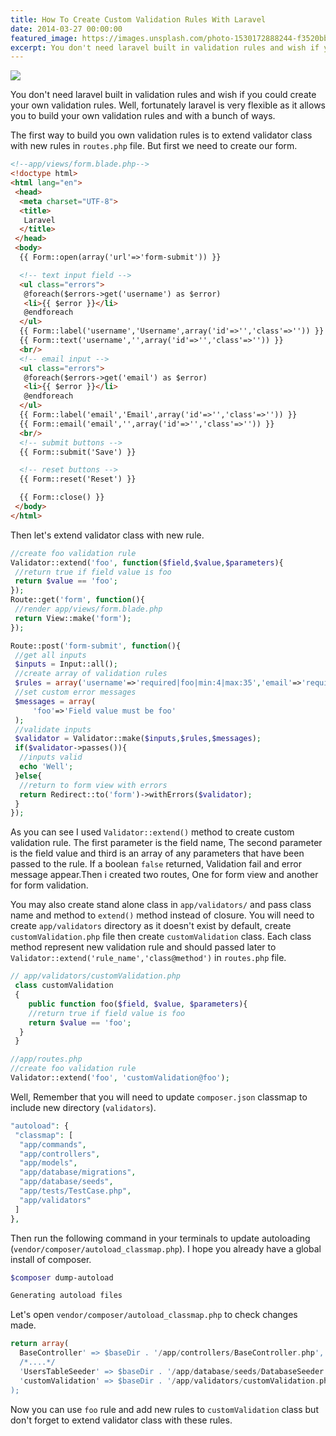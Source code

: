 ```yaml
---
title: How To Create Custom Validation Rules With Laravel
date: 2014-03-27 00:00:00
featured_image: https://images.unsplash.com/photo-1530172888244-f3520bbeaa55
excerpt: You don't need laravel built in validation rules and wish if you could create your own validation rules. Well, fortunately laravel is very flexible as it allows you to build your own validation rules and with a bunch of ways.
---
```


![](https://images.unsplash.com/photo-1530172888244-f3520bbeaa55)

You don't need laravel built in validation rules and wish if you could create your own validation rules. Well, fortunately laravel is very flexible as it allows you to build your own validation rules and with a bunch of ways.

The first way to build you own validation rules is to extend validator class with new rules in `routes.php` file. But first we need to create our form.

```html
<!--app/views/form.blade.php-->
<!doctype html>
<html lang="en">
 <head>
  <meta charset="UTF-8">
  <title>
   Laravel
  </title>
 </head>
 <body>
  {{ Form::open(array('url'=>'form-submit')) }}

  <!-- text input field -->
  <ul class="errors">
   @foreach($errors->get('username') as $error)
   <li>{{ $error }}</li>
   @endforeach
  </ul>
  {{ Form::label('username','Username',array('id'=>'','class'=>'')) }}
  {{ Form::text('username','',array('id'=>'','class'=>'')) }}
  <br/>
  <!-- email input -->
  <ul class="errors">
   @foreach($errors->get('email') as $error)
   <li>{{ $error }}</li>
   @endforeach
  </ul>
  {{ Form::label('email','Email',array('id'=>'','class'=>'')) }}
  {{ Form::email('email','',array('id'=>'','class'=>'')) }}
  <br/>
  <!-- submit buttons -->
  {{ Form::submit('Save') }}

  <!-- reset buttons -->
  {{ Form::reset('Reset') }}

  {{ Form::close() }}
 </body>
</html>
```

Then let's extend validator class with new rule.

```php
//create foo validation rule
Validator::extend('foo', function($field,$value,$parameters){
 //return true if field value is foo
 return $value == 'foo';
});
Route::get('form', function(){
 //render app/views/form.blade.php
 return View::make('form');
});

Route::post('form-submit', function(){
 //get all inputs
 $inputs = Input::all();
 //create array of validation rules
 $rules = array('username'=>'required|foo|min:4|max:35','email'=>'required|email');
 //set custom error messages
 $messages = array(
     'foo'=>'Field value must be foo'
 );
 //validate inputs
 $validator = Validator::make($inputs,$rules,$messages);
 if($validator->passes()){
  //inputs valid
  echo 'Well';
 }else{
  //return to form view with errors
  return Redirect::to('form')->withErrors($validator);
 }
});
```

As you can see I used `Validator::extend()` method to create custom validation rule. The first parameter is the field name, The second parameter is the field value and third is an array of any parameters that have been passed to the rule. If a boolean `false` returned, Validation fail and error message appear.Then i created two routes, One for form view and another for form validation.

You may also create stand alone class in `app/validators/` and pass class name and method to `extend()` method instead of closure. You will need to create `app/validators` directory as it doesn't exist by default, create `customValidation.php` file then create `customValidation` class. Each class method represent new validation rule and should passed later to `Validator::extend('rule_name','class@method')` in `routes.php` file.

```php
// app/validators/customValidation.php
 class customValidation
 {
    public function foo($field, $value, $parameters){
    //return true if field value is foo
    return $value == 'foo';
  }
 }
```

```php
//app/routes.php
//create foo validation rule
Validator::extend('foo', 'customValidation@foo');
```

Well, Remember that you will need to update `composer.json` classmap to include new directory (`validators`).

```php
"autoload": {
 "classmap": [
  "app/commands",
  "app/controllers",
  "app/models",
  "app/database/migrations",
  "app/database/seeds",
  "app/tests/TestCase.php",
  "app/validators"
 ]
},
```

Then run the following command in your terminals to update autoloading (`vendor/composer/autoload_classmap.php`). I hope you already have a global install of composer.

```bash
$composer dump-autoload

Generating autoload files
```

Let's open `vendor/composer/autoload_classmap.php` to check changes made.

```php
return array(
  BaseController' => $baseDir . '/app/controllers/BaseController.php',
  /*....*/
  'UsersTableSeeder' => $baseDir . '/app/database/seeds/DatabaseSeeder.php',
  'customValidation' => $baseDir . '/app/validators/customValidation.php',
);
```

Now you can use `foo` rule and add new rules to `customValidation` class but don't forget to extend validator class with these rules.